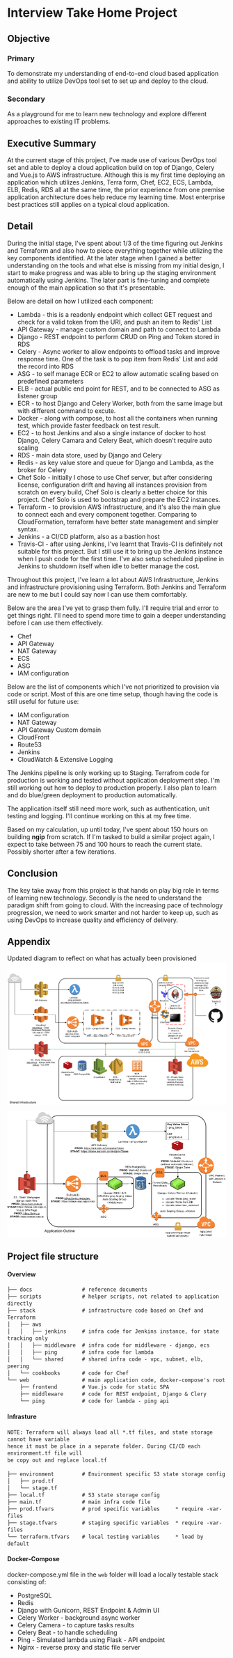 # Interview Take Home Project

## Objective
### Primary
To demonstrate my understanding of end-to-end cloud based application and ability to utilize DevOps tool set to set up and deploy to the cloud.
### Secondary
As a playground for me to learn new technology and explore different approaches to existing IT problems.

## Executive Summary
At the current stage of this project, I've made use of various DevOps tool set and able to deploy a cloud application build on top of Django, Celery and Vue.js to AWS infrastructure. Although this is my first time deploying an application which utilizes Jenkins, Terra form, Chef, EC2, ECS, Lambda, ELB, Redis, RDS all at the same time, the prior experience from one premise application architecture does help reduce my learning time. Most enterprise best practices still applies on a typical cloud application. 
 
## Detail

During the initial stage, I've spent about 1/3 of the time figuring out Jenkins and Terraform and also how to piece everything together while utilizing the key components identified. At the later stage when I gained a better understanding on the tools and what else is missing from my initial design, I start to make progress and was able to bring up the staging environment automatically using Jenkins. The later part is fine-tuning and complete enough of the main application so that it's presentable.

Below are detail on how I utilized each component:

- Lambda - this is a readonly endpoint which collect GET request and check for a valid token from the URI, and push an item to Redis' List
- API Gateway - manage custom domain and path to connect to Lambda
- Django - REST endpoint to perform CRUD on Ping and Token stored in RDS
- Celery - Async worker to allow endpoints to offload tasks and improve response time. One of the task is to pop item from Redis' List and add the record into RDS
- ASG - to self manage ECR or EC2 to allow automatic scaling based on predefined parameters
- ELB - actual public end point for REST, and to be connected to ASG as listener group
- ECR - to host Django and Celery Worker, both from the same image but with different command to excute.
- Docker - along with compose, to host all the containers when running test, which provide faster feedback on test result. 
- EC2 - to host Jenkins and also a single instance of docker to host Django, Celery Camara and Celery Beat, which doesn't require auto scaling
- RDS - main data store, used by Django and Celery
- Redis - as key value store and queue for Django and Lambda, as the broker for Celery
- Chef Solo - initially I chose to use Chef server, but after considering license, configuration drift and having all instances provision from scratch on every build, Chef Solo is clearly a better choice for this project. Chef Solo is used to bootstrap and prepare the EC2 instances.   
- Terraform - to provision AWS infrastructure, and it's also the main glue to connect each and every component together. Comparing to CloudFormation, terraform have better state management and simpler syntax.
- Jenkins - a CI/CD platform, also as a bastion host
- Travis-CI - after using Jenkins, I've learnt that Travis-CI is definitely not suitable for this project. But I still use it to bring up the Jenkins instance when I push code for the first time. I've also setup scheduled pipeline in Jenkins to shutdown itself when idle to better manage the cost. 

Throughout this project, I've learn a lot about AWS Infrastructure, Jenkins and infrastructure provisioning using Terraform. Both Jenkins and Terraform are new to me but I could say now I can use them comfortably. 

Below are the area I've yet to grasp them fully. I'll require trial and error to get things right. I'll need to spend more time to gain a deeper understanding before I can use them effectively.

- Chef
- API Gateway
- NAT Gateway
- ECS
- ASG
- IAM configuration   

Below are the list of components which I've not prioritized to provision via code or script. Most of this are one time setup, though having the code is still useful for future use:

- IAM configuration   
- NAT Gateway
- API Gateway Custom domain
- CloudFront
- Route53
- Jenkins
- CloudWatch & Extensive Logging
 
The Jenkins pipeline is only working up to Staging. Terrafrom code for production is working and tested without application deployment step. I'm still working out how to deploy to production properly. I also plan to learn and do blue/green deployment to production automatically.  

The application itself still need more work, such as authentication, unit testing and logging. I'll continue working on this at my free time.

Based on my calculation, up until today, I've spent about 150 hours on building **ngip** from scratch.
If I'm tasked to build a similar project again, I expect to take between 75 and 100 hours to reach the current state. Possibly shorter after a few iterations.  

## Conclusion
The key take away from this project is that hands on play big role in terms of learning new technology. Secondly is the need to understand the paradigm shift from going to cloud. With the increasing pace of technology progression, we need to work smarter and not harder to keep up, such as using DevOps to increase quality and efficiency of delivery. 



## Appendix
Updated diagram to reflect on what has actually been provisioned
![Infra](docs/images/ngip%20-%20solution%20architecture-Infra-Shared-v0.1.png)

![Infra](docs/images/ngip%20-%20solution%20architecture-Application-v0.1.png)

## Project file structure

#### Overview 

```
├── docs                # reference documents
├── scripts             # helper scripts, not related to application directly
├── stack               # infrastructure code based on Chef and Terraform
│   ├── aws          
│   │   ├── jenkins     # infra code for Jenkins instance, for state tracking only
│   │   ├── middleware  # infra code for middleware - django, ecs
│   │   ├── ping        # infra code for lambda
│   │   └── shared      # shared infra code - vpc, subnet, elb, peering
│   └── cookbooks       # code for Chef
└── web                 # main application code, docker-compose's root
    ├── frontend        # Vue.js code for static SPA
    ├── middleware      # code for REST endpoint, Django & Clery
    └── ping            # code for lambda - ping api

```

#### Infrasture 

```
NOTE: Terraform will always load all *.tf files, and state storage cannot have variable
hence it must be place in a separate folder. During CI/CD each environment.tf file will
be copy out and replace local.tf

├── environment         # Environment specific S3 state storage config
│   ├── prod.tf         
│   └── stage.tf
├── local.tf            # S3 state storage config
├── main.tf             # main infra code file
├── prod.tfvars         # prod specific variables     * require -var-files
├── stage.tfvars        # staging specific variables  * require -var-files
└── terraform.tfvars    # local testing variables     * load by default

```

#### Docker-Compose

docker-compose.yml file in the `web` folder will load a locally testable stack consisting of:
- PostgreSQL
- Redis 
- Django with Gunicorn, REST Endpoint & Admin UI
- Celery Worker - background async worker
- Celery Camera - to capture tasks results
- Celery Beat - to handle scheduling
- Ping - Simulated lambda using Flask - API endpoint
- Nginx - reverse proxy and static file server
